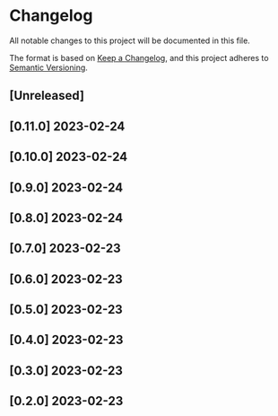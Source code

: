 # Changelog
All notable changes to this project will be documented in this file.

The format is based on [Keep a Changelog](https://keepachangelog.com/en/1.0.0/),
and this project adheres to [Semantic Versioning](https://semver.org/spec/v2.0.0.html).

## [Unreleased]

## [0.11.0] 2023-02-24

## [0.10.0] 2023-02-24

## [0.9.0] 2023-02-24

## [0.8.0] 2023-02-24

## [0.7.0] 2023-02-23

## [0.6.0] 2023-02-23

## [0.5.0] 2023-02-23

## [0.4.0] 2023-02-23

## [0.3.0] 2023-02-23

## [0.2.0] 2023-02-23